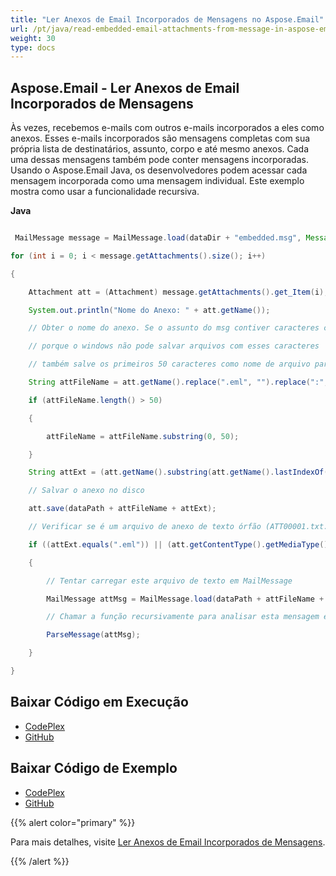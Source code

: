 ```yaml
---
title: "Ler Anexos de Email Incorporados de Mensagens no Aspose.Email"
url: /pt/java/read-embedded-email-attachments-from-message-in-aspose-email/
weight: 30
type: docs
---
```


## **Aspose.Email - Ler Anexos de Email Incorporados de Mensagens**
Às vezes, recebemos e-mails com outros e-mails incorporados a eles como anexos. Esses e-mails incorporados são mensagens completas com sua própria lista de destinatários, assunto, corpo e até mesmo anexos. Cada uma dessas mensagens também pode conter mensagens incorporadas.
Usando o Aspose.Email Java, os desenvolvedores podem acessar cada mensagem incorporada como uma mensagem individual. Este exemplo mostra como usar a funcionalidade recursiva.

**Java**

```java

 MailMessage message = MailMessage.load(dataDir + "embedded.msg", MessageFormat.getMsg());

for (int i = 0; i < message.getAttachments().size(); i++)

{

    Attachment att = (Attachment) message.getAttachments().get_Item(i);

    System.out.println("Nome do Anexo: " + att.getName());

    // Obter o nome do anexo. Se o assunto do msg contiver caracteres como :, /, \ etc., substitua por espaço

    // porque o windows não pode salvar arquivos com esses caracteres

    // também salve os primeiros 50 caracteres como nome de arquivo para evitar nomes de arquivos longos

    String attFileName = att.getName().replace(".eml", "").replace(":", " ").replace("\\", " ").replace("/", " ").replace("?", "");

    if (attFileName.length() > 50)

    {

        attFileName = attFileName.substring(0, 50);

    }

    String attExt = (att.getName().substring(att.getName().lastIndexOf("."), att.getName().lastIndexOf(".") + 4));

    // Salvar o anexo no disco

    att.save(dataPath + attFileName + attExt);

    // Verificar se é um arquivo de anexo de texto órfão (ATT00001.txt....) e do tipo eml

    if ((attExt.equals(".eml")) || (att.getContentType().getMediaType().equals("text/plain") && att.getName().contains(".txt") == true && att.getName().contains("ATT") == true))

    {

        // Tentar carregar este arquivo de texto em MailMessage

        MailMessage attMsg = MailMessage.load(dataPath + attFileName + attExt, MessageFormat.getEml());

        // Chamar a função recursivamente para analisar esta mensagem e anexos

        ParseMessage(attMsg);

    }

}

```
## **Baixar Código em Execução**
- [CodePlex](https://archive.codeplex.com/?p=asposeemailjavaapachepoi)
- [GitHub](https://github.com/aspose-email/Aspose.Email-for-Java/releases/tag/Aspose.Email_Java_for_Apache_POI-v1.0.0)
## **Baixar Código de Exemplo**
- [CodePlex](https://archive.codeplex.com/?p=asposeemailjavaapachepoi#src/main/java/com/aspose/email/examples/asposefeatures/programmingemail/readembeddedattachments/AsposeReadEmbeddedAttachments.java)
- [GitHub](https://github.com/aspose-email/Aspose.Email-for-Java/blob/master/Plugins/Aspose_Email_for_Apache_POI/src/main/java/com/aspose/email/examples/asposefeatures/programmingemail/readembeddedattachments/AsposeReadEmbeddedAttachments.java)

{{% alert color="primary" %}} 

Para mais detalhes, visite [Ler Anexos de Email Incorporados de Mensagens](/email/java/working-with-attachments-and-embedded-objects/).

{{% /alert %}}